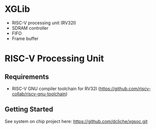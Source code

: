 # XGLib

- RISC-V processing unit (RV32I)
- SDRAM controller
- FIFO
- Frame buffer

# RISC-V Processing Unit

## Requirements

- RISC-V GNU compiler toolchain for RV32I (https://github.com/riscv-collab/riscv-gnu-toolchain)

## Getting Started

See system on chip project here: https://github.com/dcliche/xgsoc.git

